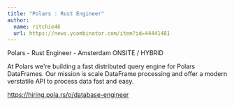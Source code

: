 ```yaml
---
title: "Polars : Rust Engineer"
author:
  name: ritchie46
  url: https://news.ycombinator.com/item?id=44441481
---
```


<JobNavigation />

Polars - Rust Engineer - Amsterdam ONSITE &#x2F; HYBRID

At Polars we&#x27;re building a fast distributed query engine for Polars DataFrames.
Our mission is scale DataFrame processing and offer a modern verstatile API to process data fast and easy.

<a href="https:&#x2F;&#x2F;hiring.pola.rs&#x2F;o&#x2F;database-engineer" rel="nofollow">https:&#x2F;&#x2F;hiring.pola.rs&#x2F;o&#x2F;database-engineer</a>
<JobApplication />
